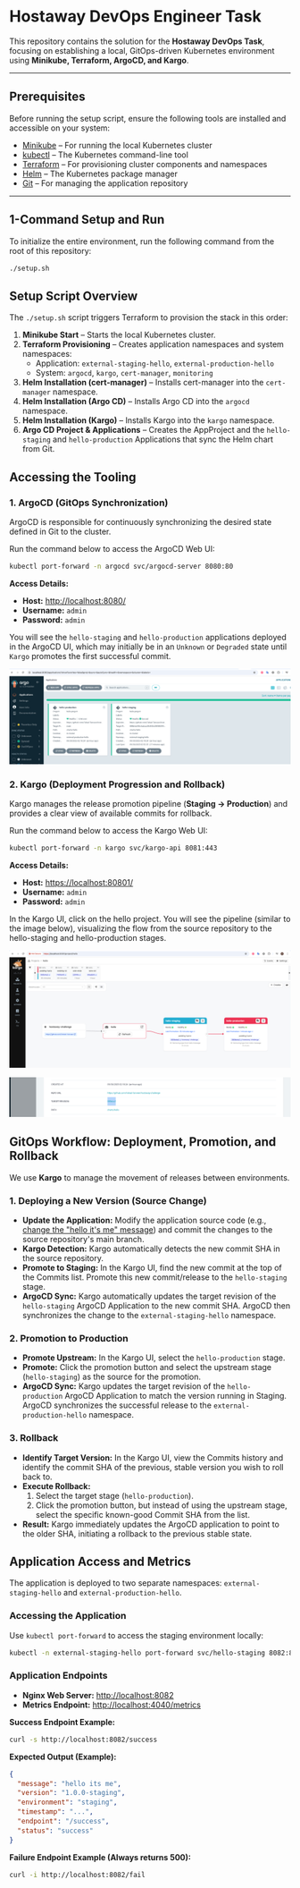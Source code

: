 # Hostaway DevOps Engineer Task

This repository contains the solution for the **Hostaway DevOps Task**, focusing on establishing a local, GitOps-driven Kubernetes environment using **Minikube, Terraform, ArgoCD, and Kargo**.

---

## Prerequisites

Before running the setup script, ensure the following tools are installed and accessible on your system:

- [Minikube](https://minikube.sigs.k8s.io/docs/) – For running the local Kubernetes cluster  
- [kubectl](https://kubernetes.io/docs/tasks/tools/) – The Kubernetes command-line tool  
- [Terraform](https://www.terraform.io/) – For provisioning cluster components and namespaces  
- [Helm](https://helm.sh/) – The Kubernetes package manager  
- [Git](https://git-scm.com/) – For managing the application repository  

---

## 1-Command Setup and Run

To initialize the entire environment, run the following command from the root of this repository:

```bash
./setup.sh
```

## Setup Script Overview

The `./setup.sh` script triggers Terraform to provision the stack in this order:

1. **Minikube Start** – Starts the local Kubernetes cluster.  
2. **Terraform Provisioning** – Creates application namespaces and system namespaces:  
   - Application: `external-staging-hello`, `external-production-hello`  
   - System: `argocd`, `kargo`, `cert-manager`, `monitoring`  
3. **Helm Installation (cert-manager)** – Installs cert-manager into the `cert-manager` namespace.  
4. **Helm Installation (Argo CD)** – Installs Argo CD into the `argocd` namespace.  
5. **Helm Installation (Kargo)** – Installs Kargo into the `kargo` namespace.  
6. **Argo CD Project & Applications** – Creates the AppProject and the `hello-staging` and `hello-production` Applications that sync the Helm chart from Git.  


## Accessing the Tooling

### 1. ArgoCD (GitOps Synchronization)

ArgoCD is responsible for continuously synchronizing the desired state defined in Git to the cluster.

Run the command below to access the ArgoCD Web UI:

```bash
kubectl port-forward -n argocd svc/argocd-server 8080:80
```

**Access Details:**

- **Host:** [http://localhost:8080/](http://localhost:8080/)  
- **Username:** `admin`  
- **Password:** `admin`

You will see the `hello-staging` and `hello-production` applications deployed in the ArgoCD UI, which may initially be in an `Unknown` or `Degraded` state until `Kargo` promotes the first successful commit.

![Pipeline Diagram](images/Argocd.png)


### 2. Kargo (Deployment Progression and Rollback)

Kargo manages the release promotion pipeline (**Staging → Production**) and provides a clear view of available commits for rollback.

Run the command below to access the Kargo Web UI:

```bash
kubectl port-forward -n kargo svc/kargo-api 8081:443
```

**Access Details:**

- **Host:** [https://localhost:80801/](https://localhost:80801/)  
- **Username:** `admin`  
- **Password:** `admin`

In the Kargo UI, click on the hello project. You will see the pipeline (similar to the image below), visualizing the flow from the source repository to the hello-staging and hello-production stages.

![Pipeline Diagram](images/kargo-3.png)

![Pipeline Diagram](images/argocd-2.png)

## GitOps Workflow: Deployment, Promotion, and Rollback

We use **Kargo** to manage the movement of releases between environments.

### 1. Deploying a New Version (Source Change)

- **Update the Application:** Modify the application source code (e.g., [change the "hello it's me" message](https://github.com/Fahad-Tanveer/hostaway-challenge/blob/main/charts/hello/values.yaml#L43)) and commit the changes to the source repository's main branch.  
- **Kargo Detection:** Kargo automatically detects the new commit SHA in the source repository.  
- **Promote to Staging:** In the Kargo UI, find the new commit at the top of the Commits list. Promote this new commit/release to the `hello-staging` stage.  
- **ArgoCD Sync:** Kargo automatically updates the target revision of the `hello-staging` ArgoCD Application to the new commit SHA. ArgoCD then synchronizes the change to the `external-staging-hello` namespace.  

### 2. Promotion to Production

- **Promote Upstream:** In the Kargo UI, select the `hello-production` stage.  
- **Promote:** Click the promotion button and select the upstream stage (`hello-staging`) as the source for the promotion.  
- **ArgoCD Sync:** Kargo updates the target revision of the `hello-production` ArgoCD Application to match the version running in Staging. ArgoCD synchronizes the successful release to the `external-production-hello` namespace.  

### 3. Rollback

- **Identify Target Version:** In the Kargo UI, view the Commits history and identify the commit SHA of the previous, stable version you wish to roll back to.  
- **Execute Rollback:**  
  1. Select the target stage (`hello-production`).  
  2. Click the promotion button, but instead of using the upstream stage, select the specific known-good Commit SHA from the list.  
- **Result:** Kargo immediately updates the ArgoCD application to point to the older SHA, initiating a rollback to the previous stable state.  

## Application Access and Metrics

The application is deployed to two separate namespaces: `external-staging-hello` and `external-production-hello`.

### Accessing the Application

Use `kubectl port-forward` to access the staging environment locally:

```bash
kubectl -n external-staging-hello port-forward svc/hello-staging 8082:80 4040:4040
```

### Application Endpoints

- **Nginx Web Server:** [http://localhost:8082](http://localhost:8082)  
- **Metrics Endpoint:** [http://localhost:4040/metrics](http://localhost:4040/metrics)  

**Success Endpoint Example:**

```bash
curl -s http://localhost:8082/success
```

**Expected Output (Example):**

```json
{
  "message": "hello its me",
  "version": "1.0.0-staging",
  "environment": "staging",
  "timestamp": "...",
  "endpoint": "/success",
  "status": "success"
}
```

**Failure Endpoint Example (Always returns 500):**

```bash
curl -i http://localhost:8082/fail
```
